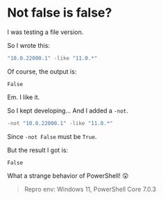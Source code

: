 # Not false is false?

I was testing a file version.

So I wrote this:

```powershell
"10.0.22000.1" -like "11.0.*"
```

Of course, the output is:

```text
False
```

Em. I like it.

So I kept developing... And I added a `-not`.

```powershell
-not "10.0.22000.1" -like "11.0.*"
```

Since `-not False` must be `True`.

But the result I got is:

```text
False
```

What a strange behavior of PowerShell! 😲

> Repro env: Windows 11, PowerShell Core 7.0.3
